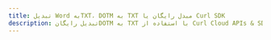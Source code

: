 ---title: تبدیل Word بهTXT، DOTM به TXT مبدل رایگان یا Curl SDKdescription: تبدیل رایگانDOTM به TXT با استفاده از Curl Cloud APIs & SDK. همچنین اسناد Microsoft Word و OpenOffice را در Cloud ایجاد، ویرایش و رندر کنید.---